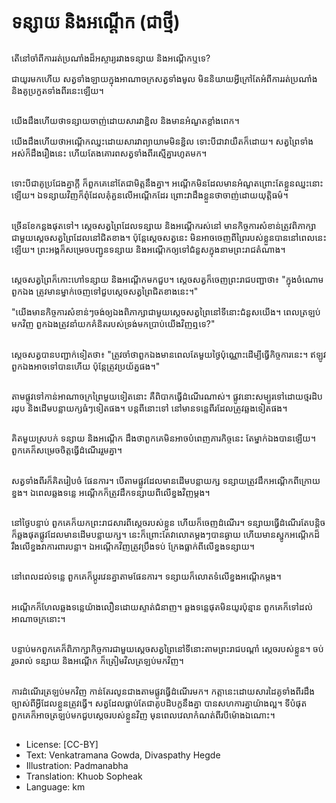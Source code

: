 # ទន្សាយ និងអណ្ដើក (ជាថ្មី)

##
តើនៅចាំពីការរត់ប្រណាំងដ៏អស្ចារ្យរវាងទន្សាយ និងអណ្ដើកឬទេ?

ជាយូរមកហើយ សត្វទាំងឡាយក្នុងអាណាចក្រសត្វទាំងមូល មិននិយាយអ្វីក្រៅតែអំពីការរត់ប្រណាំង និងគូប្រកួតទាំងពីរនេះឡើយ។

##
យើងដឹងហើយថាទន្សាយចាញ់ដោយសារវាខ្ជិល និងមានអំណួតខ្លាំងពេក។

យើងដឹងហើយថាអណ្ដើកឈ្នះដោយសារវាព្យាយាមមិនខ្ជិល ទោះបីជាវាយឺតក៏ដោយ។ សត្វព្រៃទាំងអស់ក៏ដឹងរឿងនេះ ហើយតែងគោរពសត្វទាំងពីរស្មើគ្នារហូតមក។

##
ទោះបីជាគូប្រជែងគ្នាក្ដី ក៏ពួកគេនៅតែជាមិត្តនឹងគ្នា។ អណ្ដើកមិនដែលមានអំណួតព្រោះតែខ្លួនឈ្នះនោះឡើយ។ ឯទន្សាយវិញក៏ពុំដែលគុំគួនលើអណ្ដើកដែរ ព្រោះវាដឹងខ្លួនថាចាញ់ដោយយុត្តិធម៌។

##
ច្រើនខែកន្លងផុតទៅ។ ស្ដេចសត្វព្រៃដែលទន្សាយ និងអណ្ដើករស់នៅ មានកិច្ចការសំខាន់ត្រូវពិភាក្សាជាមួយស្ដេចសត្វព្រៃដែលនៅជិតខាង។ ប៉ុន្តែស្ដេចសត្វនេះ មិនអាចចេញពីព្រៃរបស់ខ្លួនបាននៅពេលនេះឡើយ។ ព្រះអង្គក៏សម្រេចបញ្ជូនទន្សាយ និងអណ្ដើកឲ្យទៅជំនួសក្នុងនាមព្រះរាជតំណាង។

##
ស្ដេចសត្វព្រៃក៏កោះហៅទន្សាយ និងអណ្ដើកមកជួប។ ស្ដេចសត្វក៏ចេញព្រះរាជបញ្ជាថា៖ "ក្នុងចំណោមពួកឯង ត្រូវមានម្នាក់ចេញទៅជួបស្ដេចសត្វព្រៃជិតខាងនេះ។"

"យើងមានកិច្ចការសំខាន់ៗចង់ឲ្យឯងពិភាក្សាជាមួយស្ដេចសត្វព្រៃនៅទីនោះជំនួសយើង។ ពេលត្រឡប់មកវិញ ពួកឯងត្រូវនាំយកគំនិតរបស់ទ្រង់មកប្រាប់យើងវិញឮទេ?"

##
ស្ដេចសត្វបានបញ្ជាក់ទៀតថា៖ "ត្រូវចាំថាពួកឯងមានពេលតែមួយថ្ងៃប៉ុណ្ណោះដើម្បីធ្វើកិច្ចការនេះ។ ឥឡូវពួកឯងអាចទៅបានហើយ ប៉ុន្តែត្រូវប្រយ័ត្នផង។"

##
តាមផ្លូវទៅកាន់អាណាចក្រព្រៃមួយទៀតនោះ គឺពិបាកធ្វើដំណើរណាស់។ ផ្លូវនោះសម្បូរទៅដោយថ្មរដិបរដុប និងដើមបន្លាយក្សធំៗទៀតផង។ បន្តពីនោះទៅ នៅមានទន្លេពីរដែលត្រូវឆ្លងទៀតផង។

##
គិតមួយស្របក់ ទន្សាយ និងអណ្ដើក ដឹងថាពួកគេមិនអាចបំពេញភារកិច្ចនេះ តែម្នាក់ឯងបានឡើយ។ ពួកគេក៏សម្រេចចិត្តធ្វើដំណើររួមគ្នា។

##
សត្វទាំងពីរក៏គិតរៀបចំ ផែនការ។ បើតាមផ្លូវដែលមានដើមបន្លាយក្ស ទន្សាយត្រូវដឹកអណ្ដើកពីក្រោយខ្នង។ ឯពេលឆ្លងទន្លេ អណ្ដើកក៏ត្រូវដឹកទន្សាយពីលើខ្នងវិញម្ដង។

##
នៅថ្ងៃបន្ទាប់ ពួកគេក៏យកព្រះរាជសារពីស្ដេចរបស់ខ្លួន ហើយក៏ចេញដំណើរ។ ទន្សាយធ្វើដំណើរតែបន្តិចក៏ឆ្លងផុតផ្លូវដែលមានដើមបន្លាយក្ស។ នេះក៏ព្រោះតែវាលោតម្ដងៗបានឆ្ងាយ ហើយមានស្នូកអណ្ដើកដ៏រឹងលើខ្នងវាការពារបន្លា។ ឯអណ្ដើកវិញត្រូវប្រឹងទប់ ក្រែងធ្លាក់ពីលើខ្នងទន្សាយ។

##
នៅពេលដល់ទន្លេ ពួកគេក៏ប្ដូរវេនគ្នាតាមផែនការ។ ទន្សាយក៏លោតទំលើខ្នងអណ្ដើកម្ដង។

##
អណ្ដើកក៏ហែលឆ្លងទន្លេយ៉ាងលឿនដោយស្ទាត់ជំនាញ។ ឆ្លងទន្លេផុតមិនយូរប៉ុន្មាន ពួកគេក៏ទៅដល់អាណាចក្រនោះ។

##
បន្ទាប់មកពួកគេក៏ពិភាក្សាកិច្ចការជាមួយស្ដេចសត្វព្រៃនៅទីនោះតាមព្រះរាជបណ្ដាំ ស្ដេចរបស់ខ្លួន។ ចប់រួចរាល់ ទន្សាយ និងអណ្ដើក ក៏ត្រៀមវិលត្រឡប់មកវិញ។

##
ការដំណើរត្រឡប់មកវិញ កាន់តែរលូនជាងតាមផ្លូវធ្វើដំណើរមក។ កត្តានេះដោយសារដៃគូទាំងពីរដឹងច្បាស់ពីអ្វីដែលខ្លួនត្រូវធ្វើ។ សត្វដែលធ្លាប់តែជាគូបដិបក្ខនឹងគ្នា បានសហការគ្នាយ៉ាងល្អ។ ទីបំផុត ពួកគេក៏អាចត្រឡប់មកជួបស្ដេចរបស់ខ្លួនវិញ មុនពេលវេលាកំណត់ពីរបីម៉ោងឯណោះ។

##
* License: [CC-BY]
* Text: Venkatramana Gowda, Divaspathy Hegde
* Illustration: Padmanabha
* Translation: Khuob Sopheak
* Language: km
